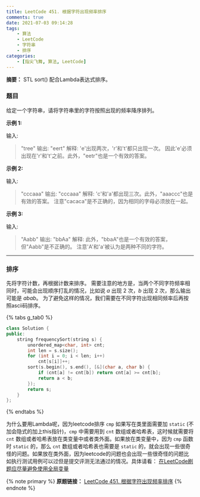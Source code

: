 ```yaml
---
title: LeetCode 451. 根据字符出现频率排序
comments: true
date: 2021-07-03 09:14:28
tags:
    - 算法
    - LeetCode
    - 字符串
    - 排序
categories:
    - [指尖飞舞, 算法, LeetCode]
---
```

__摘要：__
STL sort() 配合Lambda表达式排序。
<!-- more -->

### 题目

给定一个字符串，请将字符串里的字符按照出现的频率降序排列。

__示例 1:__

输入:
> "tree"
输出:
> "eert"
解释:
> 'e'出现两次，'r'和't'都只出现一次。
因此'e'必须出现在'r'和't'之前。此外，"eetr"也是一个有效的答案。

__示例 2:__

输入:
> "cccaaa"
输出:
> "cccaaa"
解释:
> 'c'和'a'都出现三次。此外，"aaaccc"也是有效的答案。
注意"cacaca"是不正确的，因为相同的字母必须放在一起。

__示例 3:__

输入:
> "Aabb"
输出:
> "bbAa"
解释:
> 此外，"bbaA"也是一个有效的答案，但"Aabb"是不正确的。
注意'A'和'a'被认为是两种不同的字符。

___

### 排序

先将字符计数，再根据计数来排序。
需要注意的地方是，当两个不同字符频率相同时，可能会出现顺序打乱的情况，比如说 $a$ 出现 $2$ 次，$b$ 出现 $2$ 次，那么输出可能是 $abab$。
为了避免这样的情况，我们需要在不同字符出现相同频率后再按照ascii码排序。

{% tabs g_tab0 %}
<!-- tab C++ -->
```c++
class Solution {
public:
    string frequencySort(string s) {
        unordered_map<char, int> cnt;
        int len = s.size();
        for (int i = 0; i < len; i++)
            cnt[s[i]]++;
        sort(s.begin(), s.end(), [&](char a, char b) {
            if (cnt[a] != cnt[b]) return cnt[a] >= cnt[b];
            return a < b;
        });
        return s;
    }
};
```
<!-- endtab -->
{% endtabs %}

为什么要用Lambda呢，因为leetcode排序 `cmp` 如果写在类里面需要加 `static` (不加会隐式的加上this指针)，`cmp` 中需要用到 `cnt` 数组或者哈希表，这时候就需要将 `cnt` 数组或者哈希表放在类变量中或者类外面。如果放在类变量中，因为 `cmp` 函数时 `static` 的，那么 `cnt` 数组或者哈希表也需要是 `static` 的，就会出现一些很奇怪的问题。如果放在类外面，因为leetcode的问题也会出现一些很奇怪的问题比如执行测试用例可以过但是提交评测无法通过的情况。具体请看：
[在LeetCode刷题应尽量避免使用全局变量](https://eetoa.github.io/2021/06/06/在LeetCode刷题应尽量避免使用全局变量/)

{% note primary %}
__原题链接：__ [LeetCode 451. 根据字符出现频率排序](https://leetcode-cn.com/problems/sort-characters-by-frequency/)
{% endnote %}